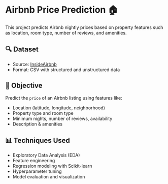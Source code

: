 # Airbnb Price Prediction 🏠

This project predicts Airbnb nightly prices based on property features such as location, room type, number of reviews, and amenities.

## 🔍 Dataset
- Source: [InsideAirbnb](http://insideairbnb.com/get-the-data.html)
- Format: CSV with structured and unstructured data

## 🎯 Objective
Predict the `price` of an Airbnb listing using features like:
- Location (latitude, longitude, neighborhood)
- Property type and room type
- Minimum nights, number of reviews, availability
- Description & amenities

## 📊 Techniques Used
- Exploratory Data Analysis (EDA)
- Feature engineering
- Regression modeling with Scikit-learn
- Hyperparameter tuning
- Model evaluation and visualization

